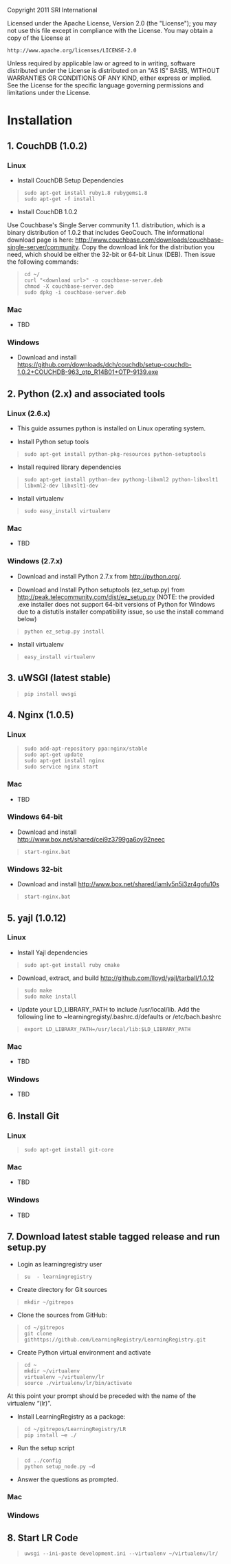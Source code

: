 Copyright 2011 SRI International

Licensed under the Apache License, Version 2.0 (the "License");
you may not use this file except in compliance with the License.
You may obtain a copy of the License at

    http://www.apache.org/licenses/LICENSE-2.0

Unless required by applicable law or agreed to in writing, software
distributed under the License is distributed on an "AS IS" BASIS,
WITHOUT WARRANTIES OR CONDITIONS OF ANY KIND, either express or implied.
See the License for the specific language governing permissions and
limitations under the License.

# Installation

## 1. CouchDB (1.0.2)

### Linux

* Install CouchDB Setup Dependencies

>     sudo apt-get install ruby1.8 rubygems1.8
>     sudo apt-get -f install

* Install CouchDB 1.0.2

Use Couchbase's Single Server community 1.1. distribution, which is a binary distribution of 1.0.2 that includes GeoCouch.
The informational download page is here: http://www.couchbase.com/downloads/couchbase-single-server/community.  Copy the download link for the distribution you need, which should be either the 32-bit or 64-bit Linux (DEB).  Then issue the following commands:

>     cd ~/
>     curl "<download url>" -o couchbase-server.deb
>     chmod -X couchbase-server.deb
>     sudo dpkg -i couchbase-server.deb

### Mac

* TBD

### Windows

* Download and install https://github.com/downloads/dch/couchdb/setup-couchdb-1.0.2+COUCHDB-963_otp_R14B01+OTP-9139.exe

## 2. Python (2.x) and associated tools

### Linux (2.6.x)

* This guide assumes python is installed on Linux operating system.

* Install Python setup tools

>     sudo apt-get install python-pkg-resources python-setuptools

* Install required library dependencies

>     sudo apt-get install python-dev pythong-libxml2 python-libxslt1 libxml2-dev libxslt1-dev

* Install virtualenv

>     sudo easy_install virtualenv

### Mac

* TBD

### Windows (2.7.x)

* Download and install Python 2.7.x from http://python.org/.

* Download and Install Python setuptools (ez_setup.py) from http://peak.telecommunity.com/dist/ez_setup.py (NOTE: the provided .exe installer does not support 64-bit versions of Python for Windows due to a distutils installer compatibility issue, so use the install command below)

>     python ez_setup.py install

* Install virtualenv

>     easy_install virtualenv

## 3. uWSGI (latest stable)

>     pip install uwsgi

## 4. Nginx (1.0.5)

### Linux

>     sudo add-apt-repository ppa:nginx/stable
>     sudo apt-get update
>     sudo apt-get install nginx
>     sudo service nginx start

### Mac

* TBD

### Windows 64-bit

* Download and install http://www.box.net/shared/cei9z3799ga6oy92neec

>     start-nginx.bat

### Windows 32-bit

* Download and install http://www.box.net/shared/iamlv5n5i3zr4gofu10s

>     start-nginx.bat

## 5. yajl (1.0.12)

### Linux

* Install Yajl dependencies

>     sudo apt-get install ruby cmake

* Download, extract, and build http://github.com/lloyd/yajl/tarball/1.0.12

>     sudo make
>     sudo make install

* Update your LD_LIBRARY_PATH to include /usr/local/lib. Add the following line to ~learningregisty/.bashrc.d/defaults or /etc/bach.bashrc

>     export LD_LIBRARY_PATH=/usr/local/lib:$LD_LIBRARY_PATH

### Mac

* TBD

### Windows

* TBD

## 6. Install Git

### Linux

>     sudo apt-get install git-core

### Mac

* TBD

### Windows

* TBD

## 7. Download latest stable tagged release and run setup.py

* Login as learningregistry user

>     su  - learningregistry

* Create directory for Git sources

>     mkdir ~/gitrepos

* Clone the sources from GitHub:

>     cd ~/gitrepos
>     git clone githttps://github.com/LearningRegistry/LearningRegistry.git

* Create Python virtual environment and activate

>     cd ~
>     mkdir ~/virtualenv
>     virtualenv ~/virtualenv/lr
>     source ./virtualenv/lr/bin/activate

At this point your prompt should be preceded with the name of the virtualenv “(lr)”.

* Install LearningRegistry as a package:

>     cd ~/gitrepos/LearningRegistry/LR
>     pip install –e ./

* Run the setup script

>     cd ../config
>     python setup_node.py –d

* Answer the questions as prompted.

### Mac

### Windows

## 8. Start LR Code

>     uwsgi --ini-paste development.ini --virtualenv ~/virtualenv/lr/